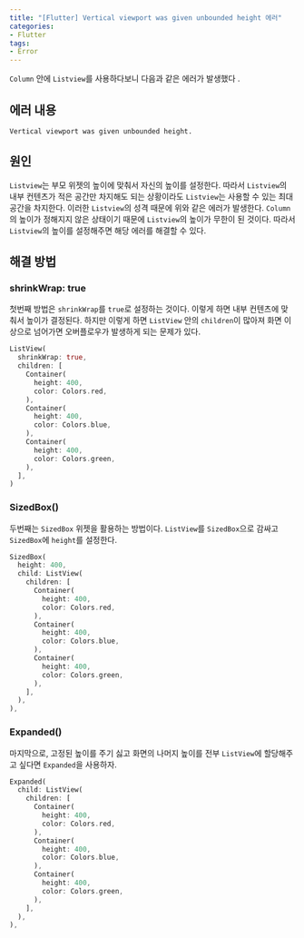 ```yaml
---
title: "[Flutter] Vertical viewport was given unbounded height 에러"
categories:
- Flutter
tags:
- Error
---
```


`Column` 안에 `Listview`를 사용하다보니 다음과 같은 에러가 발생했다 .

## 에러 내용

``` console
Vertical viewport was given unbounded height.
```

## 원인

`Listview`는 부모 위젯의 높이에 맞춰서 자신의 높이를 설정한다. 따라서 `Listview`의 내부 컨텐츠가 적은 공간만 차지해도 되는 상황이라도 `Listview`는 사용할 수 있는 최대 공간을 차지한다.  이러한 `Listview`의 성격 때문에 위와 같은 에러가 발생한다. `Column`의 높이가 정해지지 않은 상태이기 때문에 `Listview`의 높이가 무한이 된 것이다. 따라서 `Listview`의 높이를 설정해주면 해당 에러를 해결할 수 있다.

## 해결 방법

### shrinkWrap: true

첫번째 방법은 `shrinkWrap`를 `true`로 설정하는 것이다. 이렇게 하면 내부 컨텐츠에 맞춰서 높이가 결정된다. 하지만 이렇게 하면 `ListView` 안의 `children`이 많아져 화면 이상으로 넘어가면 오버플로우가 발생하게 되는 문제가 있다.


``` dart
ListView(
  shrinkWrap: true,
  children: [
    Container(
      height: 400,
      color: Colors.red,
    ),
    Container(
      height: 400,
      color: Colors.blue,
    ),
    Container(
      height: 400,
      color: Colors.green,
    ),
  ],
)
```

### SizedBox()

두번째는 `SizedBox` 위젯을 활용하는 방법이다. `ListView`를 `SizedBox`으로 감싸고 `SizedBox`에 `height`를 설정한다.

``` dart
SizedBox(
  height: 400,
  child: ListView(
    children: [
      Container(
        height: 400,
        color: Colors.red,
      ),
      Container(
        height: 400,
        color: Colors.blue,
      ),
      Container(
        height: 400,
        color: Colors.green,
      ),
    ],
  ),
),
```

### Expanded()

마지막으로, 고정된 높이를 주기 싫고 화면의 나머지 높이를 전부 `ListView`에 할당해주고 싶다면 `Expanded`을 사용하자.

``` dart
Expanded(
  child: ListView(
    children: [
      Container(
        height: 400,
        color: Colors.red,
      ),
      Container(
        height: 400,
        color: Colors.blue,
      ),
      Container(
        height: 400,
        color: Colors.green,
      ),
    ],
  ),
),
```
